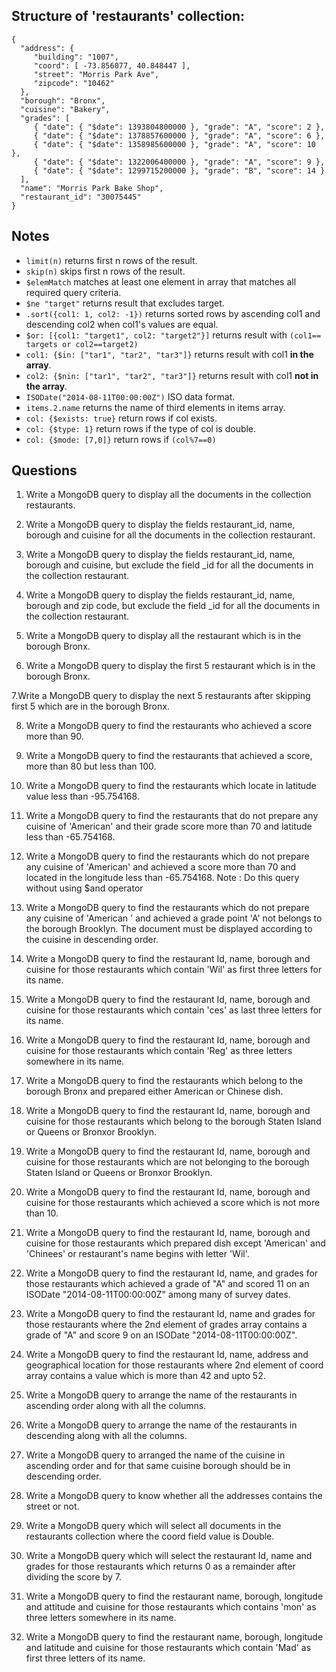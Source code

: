 ## Structure of 'restaurants' collection:

```
{
  "address": {
     "building": "1007",
     "coord": [ -73.856077, 40.848447 ],
     "street": "Morris Park Ave",
     "zipcode": "10462"
  },
  "borough": "Bronx",
  "cuisine": "Bakery",
  "grades": [
     { "date": { "$date": 1393804800000 }, "grade": "A", "score": 2 },
     { "date": { "$date": 1378857600000 }, "grade": "A", "score": 6 },
     { "date": { "$date": 1358985600000 }, "grade": "A", "score": 10 },
     { "date": { "$date": 1322006400000 }, "grade": "A", "score": 9 },
     { "date": { "$date": 1299715200000 }, "grade": "B", "score": 14 }
  ],
  "name": "Morris Park Bake Shop",
  "restaurant_id": "30075445"
}
```

##	Notes

+ ```limit(n)``` returns first n rows of the result.
+ ```skip(n)``` skips first n rows of the result.
+ ```$elemMatch```  matches at least one element in array that matches all required query criteria.
+ ```$ne "target"```  returns result that excludes target.
+ ```.sort({col1: 1, col2: -1})``` returns sorted rows by ascending col1 and descending col2  when col1's values are equal.
+ ```$or: [{col1: "target1", col2: "target2"}]``` returns result with ```(col1== targets or col2==target2)```
+ ```col1: {$in: ["tar1", "tar2", "tar3"]}``` returns result with col1 **in the array**.
+ ```col2: {$nin: ["tar1", "tar2", "tar3"]}``` returns result with col1  **not in the array**.
+ ```ISODate("2014-08-11T00:00:00Z")``` ISO data format.
+ ```items.2.name``` returns the name of third elements in items array.
+ ```col: {$exists: true}``` return rows if col exists.
+ ```col: {$type: 1}``` return rows if the type of col is double.
+ ```col: {$mode: [7,0]}``` return rows if ```(col%7==0)```


##	Questions


1. Write a MongoDB query to display all the documents in the collection restaurants. 

2. Write a MongoDB query to display the fields restaurant_id, name, borough and cuisine for all the documents in the collection restaurant. 

3. Write a MongoDB query to display the fields restaurant_id, name, borough and cuisine, but exclude the field _id for all the documents in the collection restaurant. 

4. Write a MongoDB query to display the fields restaurant_id, name, borough and zip code, but exclude the field _id for all the documents in the collection restaurant. 

5. Write a MongoDB query to display all the restaurant which is in the borough Bronx. 

6. Write a MongoDB query to display the first 5 restaurant which is in the borough Bronx. 

7.Write a MongoDB query to display the next 5 restaurants after skipping first 5 which are in the borough Bronx.

8. Write a MongoDB query to find the restaurants who achieved a score more than 90. 

9. Write a MongoDB query to find the restaurants that achieved a score, more than 80 but less than 100. 

10. Write a MongoDB query to find the restaurants which locate in latitude value less than -95.754168.

11. Write a MongoDB query to find the restaurants that do not prepare any cuisine of 'American' and their grade score more than 70 and latitude less than -65.754168. 

12. Write a MongoDB query to find the restaurants which do not prepare any cuisine of 'American' and achieved a score more than 70 and located in the longitude less than -65.754168.
Note : Do this query without using $and operator

13. Write a MongoDB query to find the restaurants which do not prepare any cuisine of 'American ' and achieved a grade point 'A' not belongs to the borough Brooklyn. The document must be displayed according to the cuisine in descending order. 

14. Write a MongoDB query to find the restaurant Id, name, borough and cuisine for those restaurants which contain 'Wil' as first three letters for its name. 

15. Write a MongoDB query to find the restaurant Id, name, borough and cuisine for those restaurants which contain 'ces' as last three letters for its name. 

16. Write a MongoDB query to find the restaurant Id, name, borough and cuisine for those restaurants which contain 'Reg' as three letters somewhere in its name. 

17. Write a MongoDB query to find the restaurants which belong to the borough Bronx and prepared either American or Chinese dish. 

18. Write a MongoDB query to find the restaurant Id, name, borough and cuisine for those restaurants which belong to the borough Staten Island or Queens or Bronxor Brooklyn.

19. Write a MongoDB query to find the restaurant Id, name, borough and cuisine for those restaurants which are not belonging to the borough Staten Island or Queens or Bronxor Brooklyn. 

20. Write a MongoDB query to find the restaurant Id, name, borough and cuisine for those restaurants which achieved a score which is not more than 10. 

21. Write a MongoDB query to find the restaurant Id, name, borough and cuisine for those restaurants which prepared dish except 'American' and 'Chinees' or restaurant's name begins with letter 'Wil'. 

22. Write a MongoDB query to find the restaurant Id, name, and grades for those restaurants which achieved a grade of "A" and scored 11 on an ISODate "2014-08-11T00:00:00Z" among many of survey dates.

23. Write a MongoDB query to find the restaurant Id, name and grades for those restaurants where the 2nd element of grades array contains a grade of "A" and score 9 on an ISODate "2014-08-11T00:00:00Z". 

24. Write a MongoDB query to find the restaurant Id, name, address and geographical location for those restaurants where 2nd element of coord array contains a value which is more than 42 and upto 52.

25. Write a MongoDB query to arrange the name of the restaurants in ascending order along with all the columns. 

26. Write a MongoDB query to arrange the name of the restaurants in descending along with all the columns. 

27. Write a MongoDB query to arranged the name of the cuisine in ascending order and for that same cuisine borough should be in descending order.

28. Write a MongoDB query to know whether all the addresses contains the street or not. 

29. Write a MongoDB query which will select all documents in the restaurants collection where the coord field value is Double. 

30. Write a MongoDB query which will select the restaurant Id, name and grades for those restaurants which returns 0 as a remainder after dividing the score by 7. 

31. Write a MongoDB query to find the restaurant name, borough, longitude and attitude and cuisine for those restaurants which contains 'mon' as three letters somewhere in its name. 

32. Write a MongoDB query to find the restaurant name, borough, longitude and latitude and cuisine for those restaurants which contain 'Mad' as first three letters of its name. 
